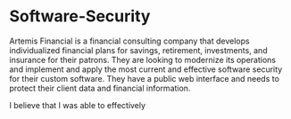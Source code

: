 # Software-Security

Artemis Financial is a financial consulting company that develops individualized financial plans for savings, retirement, investments, and insurance for their patrons. They are looking to modernize its operations and implement and apply the most current and effective software security for their custom software. They have a public web interface and needs to protect their client data and financial information. 

I believe that I was able to effectively 
